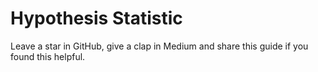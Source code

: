 <!-- Add banner here -->

# Hypothesis Statistic

<!-- Add buttons here -->

<!--My hypothesis statistic course from JCDS Purwadhika -->


Leave a star in GitHub, give a clap in Medium and share this guide if you found this helpful.
